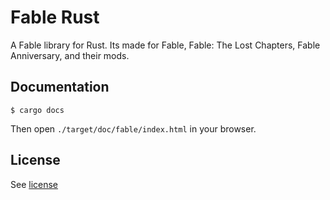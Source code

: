 # Fable Rust

A Fable library for Rust. Its made for Fable, Fable: The Lost Chapters, Fable Anniversary, and their mods.

## Documentation

```
$ cargo docs
```

Then open `./target/doc/fable/index.html` in your browser.

## License

See [license](./license)